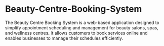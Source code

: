 # Beauty-Centre-Booking-System
The Beauty Centre Booking System is a web-based application designed to simplify appointment scheduling and management for beauty salons, spas, and wellness centres. It allows customers to book services online and enables businesses to manage their schedules efficiently.
